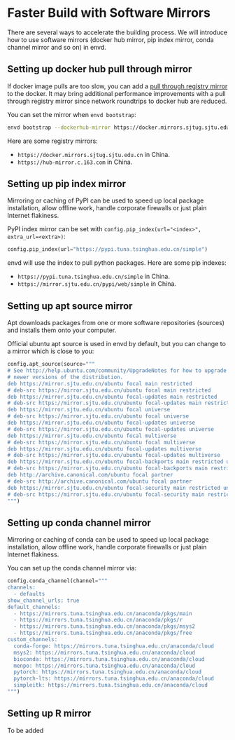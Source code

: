 # Faster Build with Software Mirrors

There are several ways to accelerate the building process. We will introduce how to use software mirrors (docker hub mirror, pip index mirror, conda channel mirror and so on) in envd.

## Setting up docker hub pull through mirror

If docker image pulls are too slow, you can add a [pull through registry mirror](https://docs.docker.com/registry/recipes/mirror/) to the docker. It may bring additional performance improvements with a pull through registry mirror since network roundtrips to docker hub are reduced.

You can set the mirror when `envd bootstrap`:

<custom-title title="Set docker mirror">

```bash 
envd bootstrap --dockerhub-mirror https://docker.mirrors.sjtug.sjtu.edu.cn
```

</custom-title>

Here are some registry mirrors:

- `https://docker.mirrors.sjtug.sjtu.edu.cn` in China.
- `https://hub-mirror.c.163.com` in China.

## Setting up pip index mirror

Mirroring or caching of PyPI can be used to speed up local package installation, allow offline work, handle corporate firewalls or just plain Internet flakiness.

PyPI index mirror can be set with `config.pip_index(url="<index>", extra_url=<extra>)`:

<custom-title title="Set pip index mirror">

```python 
config.pip_index(url="https://pypi.tuna.tsinghua.edu.cn/simple")
```
</custom-title>

envd will use the index to pull python packages. Here are some pip indexes:

- `https://pypi.tuna.tsinghua.edu.cn/simple` in China.
- `https://mirror.sjtu.edu.cn/pypi/web/simple` in China.

## Setting up apt source mirror

Apt downloads packages from one or more software repositories (sources) and installs them onto your computer.

Official ubuntu apt source is used in envd by default, but you can change to a mirror which is close to you:

<custom-title title="Set apt source mirror">

```python
config.apt_source(source="""
# See http://help.ubuntu.com/community/UpgradeNotes for how to upgrade to
# newer versions of the distribution.
deb https://mirror.sjtu.edu.cn/ubuntu focal main restricted
# deb-src https://mirror.sjtu.edu.cn/ubuntu focal main restricted
deb https://mirror.sjtu.edu.cn/ubuntu focal-updates main restricted
# deb-src https://mirror.sjtu.edu.cn/ubuntu focal-updates main restricted
deb https://mirror.sjtu.edu.cn/ubuntu focal universe
# deb-src https://mirror.sjtu.edu.cn/ubuntu focal universe
deb https://mirror.sjtu.edu.cn/ubuntu focal-updates universe
# deb-src https://mirror.sjtu.edu.cn/ubuntu focal-updates universe
deb https://mirror.sjtu.edu.cn/ubuntu focal multiverse
# deb-src https://mirror.sjtu.edu.cn/ubuntu focal multiverse
deb https://mirror.sjtu.edu.cn/ubuntu focal-updates multiverse
# deb-src https://mirror.sjtu.edu.cn/ubuntu focal-updates multiverse
deb https://mirror.sjtu.edu.cn/ubuntu focal-backports main restricted universe multiverse
# deb-src https://mirror.sjtu.edu.cn/ubuntu focal-backports main restricted universe multiverse
deb http://archive.canonical.com/ubuntu focal partner
# deb-src http://archive.canonical.com/ubuntu focal partner
deb https://mirror.sjtu.edu.cn/ubuntu focal-security main restricted universe multiverse
# deb-src https://mirror.sjtu.edu.cn/ubuntu focal-security main restricted universe multiverse
""")
```
</custom-title>

## Setting up conda channel mirror

Mirroring or caching of conda can be used to speed up local package installation, allow offline work, handle corporate firewalls or just plain Internet flakiness.

You can set up the conda channel mirror via:

<custom-title title="Set conda channel mirror">


```python 
config.conda_channel(channel="""
channels:
  - defaults
show_channel_urls: true
default_channels:
  - https://mirrors.tuna.tsinghua.edu.cn/anaconda/pkgs/main
  - https://mirrors.tuna.tsinghua.edu.cn/anaconda/pkgs/r
  - https://mirrors.tuna.tsinghua.edu.cn/anaconda/pkgs/msys2
  - https://mirrors.tuna.tsinghua.edu.cn/anaconda/pkgs/free
custom_channels:
  conda-forge: https://mirrors.tuna.tsinghua.edu.cn/anaconda/cloud
  msys2: https://mirrors.tuna.tsinghua.edu.cn/anaconda/cloud
  bioconda: https://mirrors.tuna.tsinghua.edu.cn/anaconda/cloud
  menpo: https://mirrors.tuna.tsinghua.edu.cn/anaconda/cloud
  pytorch: https://mirrors.tuna.tsinghua.edu.cn/anaconda/cloud
  pytorch-lts: https://mirrors.tuna.tsinghua.edu.cn/anaconda/cloud
  simpleitk: https://mirrors.tuna.tsinghua.edu.cn/anaconda/cloud
""")
```
</custom-title>

## Setting up R mirror

To be added
